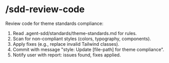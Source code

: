 # /sdd-review-code <file-path>
Review code for theme standards compliance:
1. Read .agent-sdd/standards/theme-standards.md for rules.
2. Scan <file-path> for non-compliant styles (colors, typography, components).
3. Apply fixes (e.g., replace invalid Tailwind classes).
4. Commit with message "style: Update [file-path] for theme compliance".
5. Notify user with report: issues found, fixes applied.
